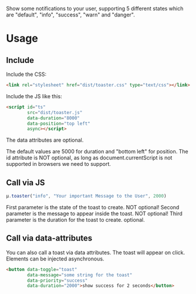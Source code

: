Show some notifications to your user, supporting 5 different states which are "default", "info", "success", "warn" and "danger".

Usage
=====

## Include
Include the CSS:
```html
<link rel="stylesheet" href="dist/toaster.css" type="text/css"></link>
```
Include the JS like this:
```html
<script id="ts"
        src="dist/toaster.js"
        data-duration="8000"
        data-position="top left"
        async></script>
```
The data attributes are optional.

The default values are 5000 for duration and "bottom left" for position. The id attribute is NOT optional, as long as document.currentScript is not supported in browsers we need to support.

## Call via JS
```javascript
µ.toaster("info", "Your important Message to the User", 2000)
```
First parameter is the state of the toast to create. NOT optional!
Second parameter is the message to appear inside the toast. NOT optional!
Third parameter is the duration for the toast to create. optional.

## Call via data-attributes
You can also call a toast via data attributes. The toast will appear on click. Elements can be injected asynchronous.
```html
<button data-toggle="toast"
        data-message="some string for the toast"
        data-priority="success"
        data-duration="2000">show success for 2 seconds</button>
```
